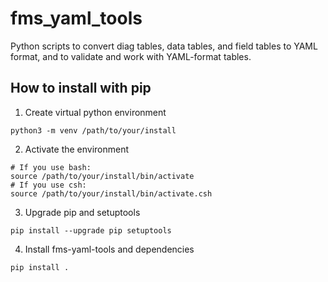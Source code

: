 # fms_yaml_tools
Python scripts to convert diag tables, data tables, and field tables to YAML format, and
to validate and work with YAML-format tables.

## How to install with pip

1. Create virtual python environment

```
python3 -m venv /path/to/your/install
```

2. Activate the environment

```
# If you use bash:
source /path/to/your/install/bin/activate
# If you use csh:
source /path/to/your/install/bin/activate.csh
```

3. Upgrade pip and setuptools

```
pip install --upgrade pip setuptools
```

4. Install fms-yaml-tools and dependencies

```
pip install .
```
